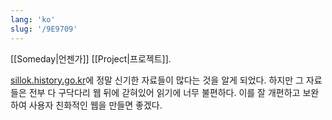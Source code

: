 ```yaml
---
lang: 'ko'
slug: '/9E9709'
---
```


[[Someday|언젠가]] [[Project|프로젝트]].

[sillok.history.go.kr](https://sillok.history.go.kr/)에 정말 신기한 자료들이 많다는 것을 알게 되었다.
하지만 그 자료들은 전부 다 구닥다리 웹 뒤에 갇혀있어 읽기에 너무 불편하다.
이를 잘 개편하고 보완하여 사용자 친화적인 웹을 만들면 좋겠다.
